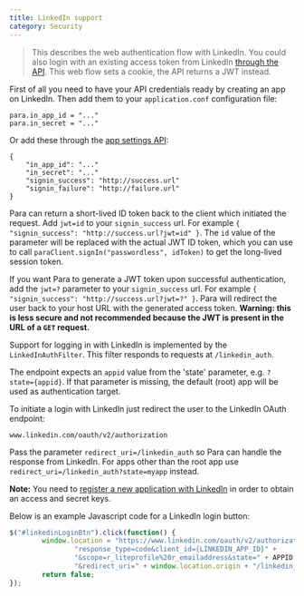 ```yaml
---
title: LinkedIn support
category: Security
---
```


> This describes the web authentication flow with LinkedIn. You could also login with an existing access token from
> LinkedIn [through the API](#034-api-jwt-signin). This web flow sets a cookie, the API returns a JWT instead.

First of all you need to have your API credentials ready by creating an app on LinkedIn.
Then add them to your `application.conf` configuration file:
```
para.in_app_id = "..."
para.in_secret = "..."
```
Or add these through the [app settings API](#050-api-settings-put):
```
{
	"in_app_id": "..."
	"in_secret": "..."
	"signin_success": "http://success.url"
	"signin_failure": "http://failure.url"
}
```
Para can return a short-lived ID token back to the client which initiated the request. Add `jwt=id` to your
`signin_success` url. For example `{ "signin_success": "http://success.url?jwt=id" }`. The `id` value of the parameter
will be replaced with the actual JWT ID token, which you can use to call `paraClient.signIn("passwordless", idToken)` to
get the long-lived session token.

If you want Para to generate a JWT token upon successful authentication, add the `jwt=?` parameter to your
`signin_success` url. For example `{ "signin_success": "http://success.url?jwt=?" }`.
Para will redirect the user back to your host URL with the generated access token.
**Warning: this is less secure and not recommended because the JWT is present in the URL of a `GET` request.**

Support for logging in with LinkedIn is implemented by the `LinkedInAuthFilter`. This filter responds to requests at
`/linkedin_auth`.

The endpoint expects an `appid` value from the 'state' parameter, e.g. `?state={appid}`. If that parameter is missing,
the default (root) app will be used as authentication target.

To initiate a login with LinkedIn just redirect the user to the LinkedIn OAuth endpoint:
```
www.linkedin.com/oauth/v2/authorization
```
Pass the parameter `redirect_uri=/linkedin_auth` so Para can handle the response from LinkedIn.
For apps other than the root app use `redirect_uri=/linkedin_auth?state=myapp` instead.

**Note:** You need to [register a new application with LinkedIn](https://www.linkedin.com/developer/apps)
in order to obtain an access and secret keys.

Below is an example Javascript code for a LinkedIn login button:

```js
$("#linkedinLoginBtn").click(function() {
		window.location = "https://www.linkedin.com/oauth/v2/authorization?" +
				"response_type=code&client_id={LINKEDIN_APP_ID}" +
				"&scope=r_liteprofile%20r_emailaddress&state=" + APPID +
				"&redirect_uri=" + window.location.origin + "/linkedin_auth";
		return false;
});
```